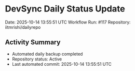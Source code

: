 # DevSync Daily Status Update
Date: 2025-10-14 13:55:51 UTC
Workflow Run: #117
Repository: iitmrishi/dailyrepo

## Activity Summary
- Automated daily backup completed
- Repository status: Active
- Last automated commit: 2025-10-14 13:55:51 UTC
